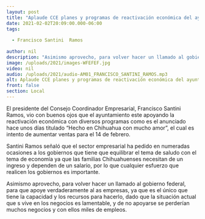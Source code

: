 ```yaml
---
layout: post
title: "Aplaude CCE planes y programas de reactivación económica del ayuntamiento "
date: 2021-02-02T20:09:00.000-06:00
tags:
  
  - Francisco Santini  Ramos
  
author: nil
description: "Asimismo aprovecho, para volver hacer un llamado al gobierno federal, para que apoye verdaderamente al as empresas"
image: /uploads/2021/images-WFEFEF.jpg
video: nil
audio: /uploads/2021/audio-AM01_FRANCISCO_SANTINI_RAMOS.mp3
alt: Aplaude CCE planes y programas de reactivación económica del ayuntamiento 
front: false
section: Local
---
```


El presidente del Consejo Coordinador Empresarial, Francisco Santini  Ramos, vio con buenos ojos que el ayuntamiento este apoyando la reactivación económica con diversos programas como es el anunciado hace unos días titulado “Hecho en Chihuahua con mucho amor”, el cual es intento de aumentar ventas para el 14 de febrero.

Santini  Ramos señaló que el sector empresarial ha pedido en numeradas ocasiones a los gobiernos que tiene que equilibrar el tema de saludo con el tema de economía ya que las familias Chihuahuenses necesitan de un ingreso y dependen de un salario, por lo que cualquier esfuerzo que realicen los gobiernos es importante.

Asimismo aprovecho, para volver hacer un llamado al gobierno federal, para que apoye verdaderamente al as empresas, ya que es el único que tiene la capacidad y los recursos para hacerlo, dado que la situación actual que s vive en los negocios es lamentable, y de no apoyarse se perderían muchos negocios y con ellos miles de empleos.
